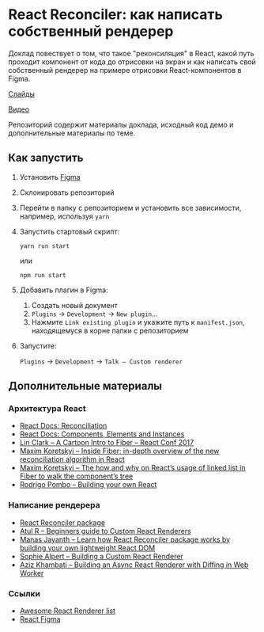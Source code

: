 # React Reconciler: как написать собственный рендерер

Доклад повествует о том, что такое "реконсиляция" в React, какой путь проходит компонент от кода до отрисовки на экран и
как написать свой собственный рендерер на примере отрисовки React-компонентов в Figma.


[Слайды](https://speakerdeck.com/losyear/react-reconciler-kak-napisat-sobstviennyi-riendierier)

[Видео](https://youtu.be/E1G2rMKq8lc)

Репозиторий содержит материалы доклада, исходный код демо и дополнительные материалы по теме.

## Как запустить
1. Установить [Figma](https://www.figma.com/)
2. Склонировать репозиторий
3. Перейти в папку с репозиторием и установить все зависимости, например, используя `yarn`
4. Запустить стартовый скрипт:

    ```shell script
    yarn run start
    ```
    или
    ```shell script
    npm run start
    ```

5. Добавить плагин в Figma:
    1. Создать новый документ
    2. `Plugins` -> `Development` -> `New plugin`...
    3. Нажмите `Link existing plugin` и укажите путь к `manifest.json`, находящемуся в корне папки с репозиторием
6. Запустите:
    
    `Plugins` -> `Development` -> `Talk – Custom renderer` 

## Дополнительные материалы
### Архитектура React
* [React Docs: Reconciliation](https://reactjs.org/docs/reconciliation.html)
* [React Docs: Components, Elements and Instances](https://ru.reactjs.org/blog/2015/12/18/react-components-elements-and-instances.html)
* [Lin Clark – A Cartoon Intro to Fiber – React Conf 2017](https://www.youtube.com/watch?v=ZCuYPiUIONs)
* [Maxim Koretskyi – Inside Fiber: in-depth overview of the new reconciliation algorithm in React](https://indepth.dev/inside-fiber-in-depth-overview-of-the-new-reconciliation-algorithm-in-react/)
* [Maxim Koretskyi – The how and why on React’s usage of linked list in Fiber to walk the component’s tree](https://medium.com/react-in-depth/the-how-and-why-on-reacts-usage-of-linked-list-in-fiber-67f1014d0eb7)
* [Rodrigo Pombo – Building your own React](https://pomb.us/build-your-own-react/)
### Написание рендерера
* [React Reconciler package](https://github.com/facebook/react/tree/master/packages/react-reconciler)
* [Atul R – Beginners guide to Custom React Renderers](https://blog.atulr.com/react-custom-renderer-1/)
* [Manas Jayanth – Learn how React Reconciler package works by building your own lightweight React DOM](https://hackernoon.com/learn-you-some-custom-react-renderers-aed7164a4199)
* [Sophie Alpert – Building a Custom React Renderer](https://www.youtube.com/watch?v=CGpMlWVcHok)
* [Aziz Khambati – Building an Async React Renderer with Diffing in Web Worker](https://medium.com/@azizhk/building-an-async-react-renderer-with-diffing-in-web-worker-f3be07f16d90)
### Ссылки
* [Awesome React Renderer list](https://github.com/chentsulin/awesome-react-renderer)
* [React Figma](https://react-figma.now.sh/)

